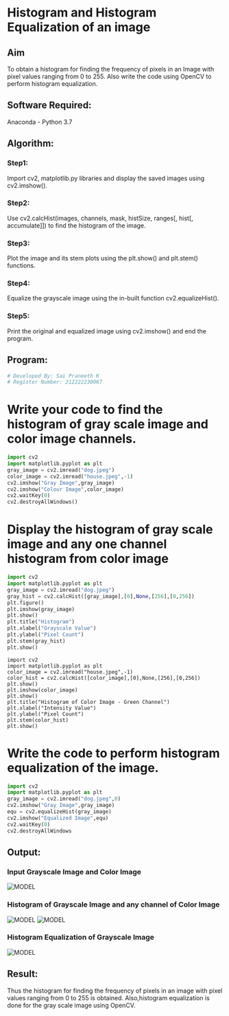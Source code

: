 # Histogram and Histogram Equalization of an image
## Aim
To obtain a histogram for finding the frequency of pixels in an Image with pixel values ranging from 0 to 255. Also write the code using OpenCV to perform histogram equalization.

## Software Required:
Anaconda - Python 3.7

## Algorithm:
### Step1:
Import cv2, matplotlib.py libraries and display the saved images using cv2.imshow().
### Step2:
Use cv2.calcHist(images, channels, mask, histSize, ranges[, hist[, accumulate]]) to find the histogram of the image.
### Step3:
Plot the image and its stem plots using the plt.show() and plt.stem() functions.
### Step4:
Equalize the grayscale image using the in-built function cv2.equalizeHist().
### Step5:
Print the original and equalized image using cv2.imshow() and end the program.

## Program:
```python
# Developed By: Sai Praneeth K
# Register Number: 212222230067
```
# Write your code to find the histogram of gray scale image and color image channels.
```python
import cv2
import matplotlib.pyplot as plt
gray_image = cv2.imread("dog.jpeg")
color_image = cv2.imread("house.jpeg",-1)
cv2.imshow("Gray Image",gray_image)
cv2.imshow("Colour Image",color_image)
cv2.waitKey(0)
cv2.destroyAllWindows()
```
# Display the histogram of gray scale image and any one channel histogram from color image
```python
import cv2
import matplotlib.pyplot as plt
gray_image = cv2.imread("dog.jpeg")
gray_hist = cv2.calcHist([gray_image],[0],None,[256],[0,256])
plt.figure()
plt.imshow(gray_image)
plt.show()
plt.title("Histogram")
plt.xlabel("Grayscale Value")
plt.ylabel("Pixel Count")
plt.stem(gray_hist)
plt.show()
```

```pythoon
import cv2
import matplotlib.pyplot as plt
color_image = cv2.imread("house.jpeg",-1)
color_hist = cv2.calcHist([color_image],[0],None,[256],[0,256])
plt.show()
plt.imshow(color_image)
plt.show()
plt.title("Histogram of Color Image - Green Channel")
plt.xlabel("Intensity Value")
plt.ylabel("Pixel Count")
plt.stem(color_hist)
plt.show()
```
# Write the code to perform histogram equalization of the image. 
```python
import cv2
import matplotlib.pyplot as plt
gray_image = cv2.imread("dog.jpeg",0)
cv2.imshow("Gray Image",gray_image)
equ = cv2.equalizeHist(gray_image)
cv2.imshow("Equalized Image",equ)
cv2.waitKey(0)
cv2.destroyAllWindows
```
## Output:
### Input Grayscale Image and Color Image
![MODEL](4.1.png)
### Histogram of Grayscale Image and any channel of Color Image
![MODEL](4.2.png) ![MODEL](4.3.png)
### Histogram Equalization of Grayscale Image
![MODEL](4.4.png)
## Result: 
Thus the histogram for finding the frequency of pixels in an image with pixel values ranging from 0 to 255 is obtained. Also,histogram equalization is done for the gray scale image using OpenCV.
